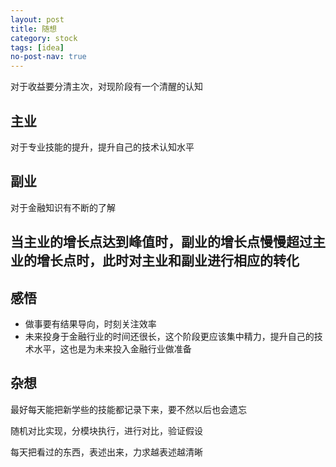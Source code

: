 ```yaml
---
layout: post
title: 随想
category: stock
tags: [idea]
no-post-nav: true
---
```



对于收益要分清主次，对现阶段有一个清醒的认知

## 主业
对于专业技能的提升，提升自己的技术认知水平

## 副业
对于金融知识有不断的了解

## 当主业的增长点达到峰值时，副业的增长点慢慢超过主业的增长点时，此时对主业和副业进行相应的转化

## 感悟
- 做事要有结果导向，时刻关注效率
- 未来投身于金融行业的时间还很长，这个阶段更应该集中精力，提升自己的技术水平，这也是为未来投入金融行业做准备


## 杂想
最好每天能把新学些的技能都记录下来，要不然以后也会遗忘



随机对比实现，分模块执行，进行对比，验证假设

每天把看过的东西，表述出来，力求越表述越清晰





